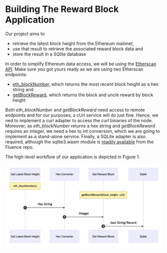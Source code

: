 # Building The Reward Block Application

Our project aims to 

* retrieve the latest block height from the Ethereum mainnet,
* use that result to retrieve the associated reward block data and 
* store the result in a SQlite database 

In order to simplify Ethereum data access, we will be using the [Etherscan API](https://etherscan.io/apis). Make sure you got yours ready as we are using two Etherscan endpoints:

* [eth\_blockNumber](https://api.etherscan.io/api?module=proxy&action=eth_blockNumber&apikey=YourApiKeyToken), which returns the most recent block height as a hex string and 
* [getBlockReward](https://api.etherscan.io/api?module=block&action=getblockreward&blockno=2165403&apikey=YourApiKeyToken), which returns the block and uncle reward by block height

Both _eth\_blockNumber_ and _getBlockReward_ need access to remote endpoints and for our purposes, a cUrl service will do just fine. Hence, we ned to implement a curl adapter to access the curl binaries of the node. Moreover, as _eth\_blockNumber_ returns a hex string and _getBlockReward_ requires an integer, we need a hex to int conversion, which we are going to implement as a stand-alone service. Finally, a SQLite adapter is also required, although the sqlite3.wasm module is [readily available](https://github.com/fluencelabs/sqlite/releases) from the Fluence repo.

The high-level workflow of our application is depicted in Figure 1.

![Figure 1: Stylized Workflow](../../.gitbook/assets/image%20%282%29.png)

